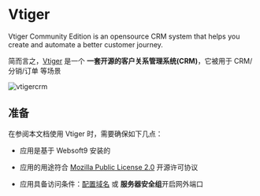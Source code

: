 # Vtiger

Vtiger Community Edition is an opensource CRM system that helps you create and automate a better customer journey.

简而言之，[Vtiger](https://www.vtiger.com/) 是一个 **一套开源的客户关系管理系统(CRM)**，它被用于 CRM/分销/订单  等场景


![vtigercrm](http://libs.websoft9.com/Websoft9/DocsPicture/zh/vtigercrm/vtigercrm-backend-websoft9.png)


## 准备

在参阅本文档使用 Vtiger 时，需要确保如下几点：

- 应用是基于 Websoft9 安装的

- 应用的用途符合 [Mozilla Public License 2.0](https://opensource.org/licenses/MPL-2.0) 开源许可协议

- 应用具备访问条件：[配置域名](./guide/appsetdomain) 或 **服务器安全组**开启网外端口